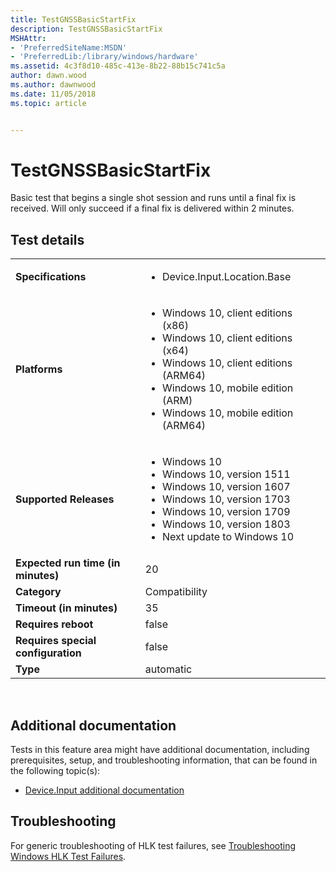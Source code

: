 ```yaml
---
title: TestGNSSBasicStartFix
description: TestGNSSBasicStartFix
MSHAttr:
- 'PreferredSiteName:MSDN'
- 'PreferredLib:/library/windows/hardware'
ms.assetid: 4c3f8d10-485c-413e-8b22-88b15c741c5a
author: dawn.wood
ms.author: dawnwood
ms.date: 11/05/2018
ms.topic: article


---
```


# <span id="p_hlk_test.c203db59-f9eb-4862-aaa4-1078c4a09dd6"></span>TestGNSSBasicStartFix


Basic test that begins a single shot session and runs until a final fix is received. Will only succeed if a final fix is delivered within 2 minutes.

## Test details
|||
|---|---|
| **Specifications**  | <ul><li>Device.Input.Location.Base</li></ul> |  
| **Platforms**   | <ul><li>Windows 10, client editions (x86)</li><li>Windows 10, client editions (x64)</li><li>Windows 10, client editions (ARM64)</li><li>Windows 10, mobile edition (ARM)</li><li>Windows 10, mobile edition (ARM64)</li></ul> |
| **Supported Releases** | <ul><li>Windows 10</li><li>Windows 10, version 1511</li><li>Windows 10, version 1607</li><li>Windows 10, version 1703</li><li>Windows 10, version 1709</li><li>Windows 10, version 1803</li><li>Next update to Windows 10</li></ul> |
|**Expected run time (in minutes)**| 20 |
|**Category**| Compatibility |
|**Timeout (in minutes)**| 35 |
|**Requires reboot**| false |
|**Requires special configuration**| false |
|**Type**| automatic |

 

## <span id="Additional_documentation"></span><span id="additional_documentation"></span><span id="ADDITIONAL_DOCUMENTATION"></span>Additional documentation


Tests in this feature area might have additional documentation, including prerequisites, setup, and troubleshooting information, that can be found in the following topic(s):

-   [Device.Input additional documentation](device-input-additional-documentation.md)

## <span id="Troubleshooting"></span><span id="troubleshooting"></span><span id="TROUBLESHOOTING"></span>Troubleshooting


For generic troubleshooting of HLK test failures, see [Troubleshooting Windows HLK Test Failures](..\user\troubleshooting-windows-hlk-test-failures.md).

 

 






